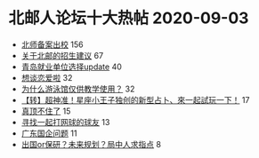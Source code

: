 # 北邮人论坛十大热帖 2020-09-03

- [北师备案出校](https://bbs.byr.cn/article/Talking/6220006) 156
- [关于北邮的招生建议](https://bbs.byr.cn/article/Picture/3261804) 67
- [青岛就业单位选择update](https://bbs.byr.cn/article/WorkLife/1152486) 40
- [想谈恋爱啦](https://bbs.byr.cn/article/Friends/1970370) 32
- [为什么游泳馆仅供教学使用？](https://bbs.byr.cn/article/Swim/127831) 32
- [【转】超神准！星座小王子独创的新型占卜、來一起試玩一下！](https://bbs.byr.cn/article/Constellations/326533) 17
- [真顶不住了](https://bbs.byr.cn/article/LOL/28534) 15
- [寻找一起打网球的球友](https://bbs.byr.cn/article/Tennis/32994) 13
- [广东国企问题](https://bbs.byr.cn/article/Job/2099894) 11
- [出国or保研？未来规划？局中人求指点](https://bbs.byr.cn/article/StudyShare/197882) 8


